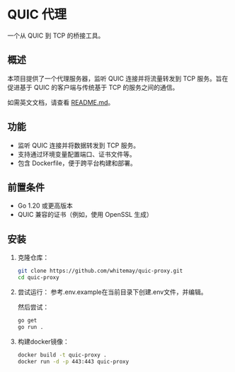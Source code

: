 # QUIC 代理

一个从 QUIC 到 TCP 的桥接工具。

## 概述

本项目提供了一个代理服务器，监听 QUIC 连接并将流量转发到 TCP 服务。旨在促进基于 QUIC 的客户端与传统基于 TCP 的服务之间的通信。

如需英文文档，请查看 [README.md](README.md)。

## 功能

- 监听 QUIC 连接并将数据转发到 TCP 服务。
- 支持通过环境变量配置端口、证书文件等。
- 包含 Dockerfile，便于跨平台构建和部署。

## 前置条件

- Go 1.20 或更高版本
- QUIC 兼容的证书（例如，使用 OpenSSL 生成）

## 安装

1. 克隆仓库：
   ```bash
   git clone https://github.com/whitemay/quic-proxy.git
   cd quic-proxy
   ```
2. 尝试运行：
   参考.env.example在当前目录下创建.env文件，并编辑。

   然后尝试：
   ```bash
   go get
   go run .
   ```
3. 构建docker镜像：
   ```bash
   docker build -t quic-proxy .
   docker run -d -p 443:443 quic-proxy
   ```